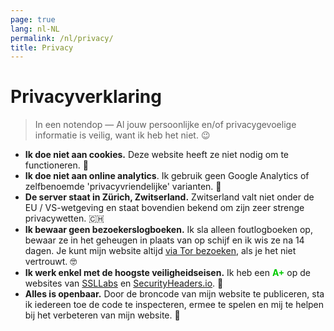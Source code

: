 ```yaml
---
page: true
lang: nl-NL
permalink: /nl/privacy/
title: Privacy
---
```


# Privacyverklaring

> In een notendop &mdash; Al jouw persoonlijke en/of privacygevoelige informatie is veilig, want ik heb het niet. :wink:

- **Ik doe niet aan cookies.** Deze website heeft ze niet nodig om te functioneren. :smiling_face_with_three_hearts:
- **Ik doe niet aan online analytics**. Ik gebruik geen Google Analytics of zelfbenoemde 'privacyvriendelijke' varianten. :no_good:
- **De server staat in Zürich, Zwitserland.** Zwitserland valt niet onder de EU / VS-wetgeving en staat bovendien bekend om zijn zeer strenge privacywetten. :switzerland:
- **Ik bewaar geen bezoekerslogboeken.** Ik sla alleen foutlogboeken op, bewaar ze in het geheugen in plaats van op schijf en ik wis ze na 14 dagen. Je kunt mijn website altijd [via Tor bezoeken](http://3rfoq3ia75hnxgpmtwyeyvbjbhym354tcy4ox2jaqjqhtcmd4i2mt2id.onion/), als je het niet vertrouwt. :nerd_face:
- **Ik werk enkel met de hoogste veiligheidseisen.** Ik heb een **<span style="color: #00cc00;">A+</span>** op de websites van [SSLLabs](https://www.ssllabs.com/ssltest/analyze.html?d=ricardobalk.nl) en [SecurityHeaders.io](https://securityheaders.com/?q=ricardobalk.nl&followRedirects=on). :muscle:
- **Alles is openbaar.** Door de broncode van mijn website te publiceren, sta ik iedereen toe de code te inspecteren, ermee te spelen en mij te helpen bij het verbeteren van mijn website. :rainbow: